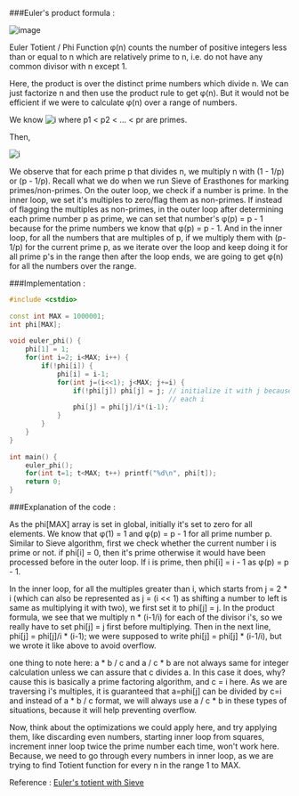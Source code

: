 ###Euler's product formula : 

![image](http://1.bp.blogspot.com/-KC-rhVEztZY/US5LZ7tLRmI/AAAAAAAAAWg/hmI9Z058TQg/s320/Capture.PNG)

Euler Totient / Phi Function φ(n) counts the number of positive integers less than or equal to n
which are relatively prime to n, i.e. do not have any common divisor with n except 1.

Here, the product is over the distinct prime numbers which divide n. We can just factorize n and then use the product 
rule to get φ(n). But it would not be efficient if we were to calculate φ(n) over a range of numbers.

We know ![i](https://i2.wp.com/upload.wikimedia.org/math/c/2/3/c234d6e919edb2e0b29b0ddeef6ab0e2.png) 
where p1 < p2 < … < pr are primes.

Then,

![i](https://i2.wp.com/upload.wikimedia.org/math/e/2/4/e245f7fb4bef4ab2209d7b3a70aa7413.png)


We observe that for each prime p that divides n, we multiply n with (1 - 1/p) or (p - 1/p). Recall what we do when
we run Sieve of Erasthones for marking primes/non-primes. On the outer loop, we check if a number is prime. In the 
inner loop, we set it's multiples to zero/flag them as non-primes. If instead of flagging the multiples as non-primes, in
the outer loop after determining each prime number p as prime, we can set that number's  φ(p) = p - 1 because for the 
prime numbers we know that φ(p) = p - 1. And in the inner loop, for all the numbers that are multiples of p, if we multiply 
them with (p-1/p) for the current prime p, as we iterate over the loop and keep doing it for all prime p's in the range
then after the loop ends, we are going to get φ(n) for all the numbers over the range.

###Implementation :

```C++
#include <cstdio>
 
const int MAX = 1000001;
int phi[MAX];
 
void euler_phi() {
    phi[1] = 1;
    for(int i=2; i<MAX; i++) {
        if(!phi[i]) {
            phi[i] = i-1;
            for(int j=(i<<1); j<MAX; j+=i) {
                if(!phi[j]) phi[j] = j; // initialize it with j because in the product formula we multiply n*(i-1/i) for
                                        // each i
                phi[j] = phi[j]/i*(i-1);
            }
        }
    }
}
 
int main() {
    euler_phi();
    for(int t=1; t<MAX; t++) printf("%d\n", phi[t]);
    return 0;
}
```

###Explanation of the code :

As the phi[MAX] array is set in global, initially it's set to zero for all elements. We know that φ(1) = 1 and 
φ(p) = p - 1 for all prime number p. Similar to Sieve algorithm, first we check whether the current number i is prime or not.
if phi[i] = 0, then it's prime otherwise it would have been processed before in the outer loop. If i is prime, then 
phi[i] = i - 1 as φ(p) = p - 1.

In the inner loop, for all the multiples greater than i, which starts from j = 2 * i (which can also be represented as 
j = (i << 1) as shifting a number to left is same as multiplying it with two), we first set it to phi[j] = j.
In the product formula, we see that we multiply n * (i-1/i) for each of the divisor i's, so we really have to set 
phi[j] = j first before multiplying. Then in the next line, phi[j] = phi[j]/i * (i-1); we were supposed to
write phi[j] = phi[j] * (i-1/i), but we wrote it like above to avoid overflow.

one thing to note here: a * b / c and a / c * b are not always same for integer calculation
unless we can assure that c divides a. In this case it does, why? cause this is basically a prime factoring algorithm, 
and c = i here. As we are traversing i's multiples, it is guaranteed that a=phi[j] can be divided by c=i and 
instead of a * b / c format, we will always use a / c * b in these types of situations, because it will help 
preventing overflow.

Now, think about the optimizations we could apply here, and try applying them, like discarding even numbers, 
starting inner loop from squares, increment inner loop twice the prime number each time, won't work here. 
Because, we need to go through every numbers in inner loop, as we are trying to find Totient function for every n 
in the range 1 to MAX.

Reference : [Euler's totient with Sieve](http://zobayer.blogspot.com/2013/02/euler-totient-function.html)
